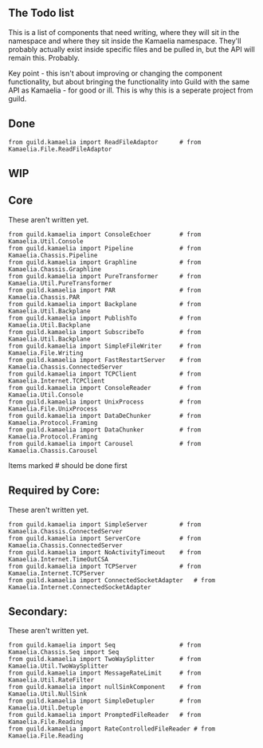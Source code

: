 ## The Todo list

This is a list of components that need writing, where they will sit
in the namespace and where they sit inside the Kamaelia namespace.
They'll probably actually exist inside specific files and be pulled in,
but the API will remain this. Probably.

Key point - this isn't about improving or changing the component functionality, but 
about bringing the functionality into Guild with the same API as Kamaelia - for good
or ill. This is why this is a seperate project from guild.

## Done

    from guild.kamaelia import ReadFileAdaptor      # from Kamaelia.File.ReadFileAdaptor

## WIP



## Core

These aren't written yet.

    from guild.kamaelia import ConsoleEchoer        # from Kamaelia.Util.Console
    from guild.kamaelia import Pipeline             # from Kamaelia.Chassis.Pipeline
    from guild.kamaelia import Graphline            # from Kamaelia.Chassis.Graphline
    from guild.kamaelia import PureTransformer      # from Kamaelia.Util.PureTransformer
    from guild.kamaelia import PAR                  # from Kamaelia.Chassis.PAR
    from guild.kamaelia import Backplane            # from Kamaelia.Util.Backplane
    from guild.kamaelia import PublishTo            # from Kamaelia.Util.Backplane
    from guild.kamaelia import SubscribeTo          # from Kamaelia.Util.Backplane
    from guild.kamaelia import SimpleFileWriter     # from Kamaelia.File.Writing
    from guild.kamaelia import FastRestartServer    # from Kamaelia.Chassis.ConnectedServer
    from guild.kamaelia import TCPClient            # from Kamaelia.Internet.TCPClient
    from guild.kamaelia import ConsoleReader        # from Kamaelia.Util.Console 
    from guild.kamaelia import UnixProcess          # from Kamaelia.File.UnixProcess
    from guild.kamaelia import DataDeChunker        # from Kamaelia.Protocol.Framing
    from guild.kamaelia import DataChunker          # from Kamaelia.Protocol.Framing
    from guild.kamaelia import Carousel             # from Kamaelia.Chassis.Carousel

Items marked # should be done first

## Required by Core:

These aren't written yet.

    from guild.kamaelia import SimpleServer         # from Kamaelia.Chassis.ConnectedServer
    from guild.kamaelia import ServerCore           # from Kamaelia.Chassis.ConnectedServer
    from guild.kamaelia import NoActivityTimeout    # from Kamaelia.Internet.TimeOutCSA
    from guild.kamaelia import TCPServer            # from Kamaelia.Internet.TCPServer
    from guild.kamaelia import ConnectedSocketAdapter   # from Kamaelia.Internet.ConnectedSocketAdapter

## Secondary:

These aren't written yet.

    from guild.kamaelia import Seq                  # from Kamaelia.Chassis.Seq import Seq
    from guild.kamaelia import TwoWaySplitter       # from Kamaelia.Util.TwoWaySplitter
    from guild.kamaelia import MessageRateLimit     # from Kamaelia.Util.RateFilter
    from guild.kamaelia import nullSinkComponent    # from Kamaelia.Util.NullSink
    from guild.kamaelia import SimpleDetupler       # from Kamaelia.Util.Detuple
    from guild.kamaelia import PromptedFileReader   # from Kamaelia.File.Reading
    from guild.kamaelia import RateControlledFileReader # from Kamaelia.File.Reading


